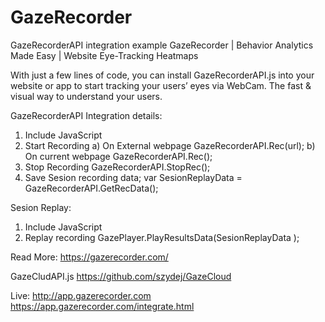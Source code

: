 # GazeRecorder 
GazeRecorderAPI integration example
GazeRecorder | Behavior Analytics Made Easy | Website Eye-Tracking Heatmaps



With just a few lines of code, you can install GazeRecorderAPI.js into your website or app to start tracking your users’ eyes via WebCam.
The fast & visual way to understand your users.



GazeRecorderAPI Integration details:
1. Include JavaScript <script src="https://app.gazerecorder.com/GazeRecorderAPI.js"></script>
2. Start Recording
  a) On External webpage GazeRecorderAPI.Rec(url);
  b) On current webpage  GazeRecorderAPI.Rec();
3. Stop Recording
  GazeRecorderAPI.StopRec();
4.  Save Sesion recording data;
  var SesionReplayData = GazeRecorderAPI.GetRecData();


Sesion Replay:
1. Include JavaScript <script src="https://app.gazerecorder.com/GazePlayer.js"></script>
2. Replay recording 
  GazePlayer.PlayResultsData(SesionReplayData  );

Read More: https://gazerecorder.com/

GazeCludAPI.js
https://github.com/szydej/GazeCloud

Live: 
http://app.gazerecorder.com
https://app.gazerecorder.com/integrate.html

